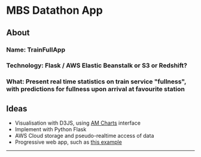# MBS Datathon App

## About
### Name: TrainFullApp
### Technology: Flask / AWS Elastic Beanstalk or S3 or Redshift?
### What: Present real time statistics on train service "fullness", with predictions for fullness upon arrival at favourite station

## Ideas
* Visualisation with D3JS, using [AM Charts](https://www.amcharts.com/demos/animations-along-lines/) interface
* Implement with Python Flask
* AWS Cloud storage and pseudo-realtime access of data
* Progressive web app, such as [this example](https://developers.google.com/web/fundamentals/codelabs/your-first-pwapp/)
---
